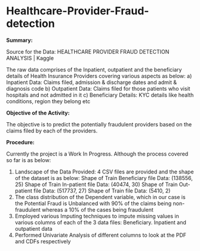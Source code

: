 # Healthcare-Provider-Fraud-detection

**Summary:**

Source for the Data: HEALTHCARE PROVIDER FRAUD DETECTION ANALYSIS | Kaggle

The raw data comprises of the Inpatient, outpatient and the beneficiary details of Health Insurance Providers covering various aspects as below:
  a)	Inpatient Data: Claims filed, admission & discharge dates and admit & diagnosis code
  b)	Outpatient Data: Claims filed for those patients who visit hospitals and not admitted in it
  c)	Beneficiary Details: KYC details like health conditions, region they belong etc


**Objective of the Activity:**

The objective is to predict the potentially fraudulent providers based on the claims filed by each of the providers.

**Procedure:**

Currently the project is a Work In Progress. Although the process covered so far is as below:

  1.	Landscape of the Data Provided: 4 CSV files are provided and the shape of the dataset is as below:
        Shape of Train Beneficiary file Data: (138556, 25)
        Shape of Train In-patient file Data: (40474, 30)
        Shape of Train Out-patient file Data: (517737, 27)
        Shape of Train file Data: (5410, 2) 
  2.	The class distribution of the Dependent variable, which in our case is the Potential Fraud is Unbalanced with 90% of the claims being non-fraudulent whereas a 10% of the           cases being fraudulent 
  3.	Employed various Imputing techniques to impute missing values in various columns of each of the 3 data files: Beneficiary. Inpatient and outpatient data
  4.	Performed Univariate Analysis of different columns to look at the PDF and CDFs respectively
